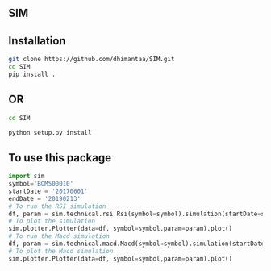 SIM
--------

Installation
--------
```bash
git clone https://github.com/dhimantaa/SIM.git
cd SIM
pip install .
```

OR
--------
```bash
cd SIM
```
```python
python setup.py install
```


To use this package
----
```python
import sim
symbol='BOM500010'
startDate = '20170601'
endDate = '20190213'
# To run the RSI simulation
df, param = sim.technical.rsi.Rsi(symbol=symbol).simulation(startDate=startDate,endDate=endDate)
# To plot the simulation
sim.plotter.Plotter(data=df, symbol=symbol,param=param).plot()
# To run the Macd simulation
df, param = sim.technical.macd.Macd(symbol=symbol).simulation(startDate=startDate,endDate=endDate)
# To plot the Macd simulation
sim.plotter.Plotter(data=df, symbol=symbol,param=param).plot()
```
